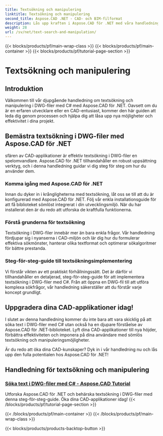 ```yaml
---
title: Textsökning och manipulering
linktitle: Textsökning och manipulering
second_title: Aspose.CAD .NET - CAD- och BIM-filformat
description: Lås upp kraften i Aspose.CAD för .NET med våra handledningar om hur du söker efter text i DWG-filer med C#. Lyft dina CAD-kunskaper och förbättra dina applikationer.
weight: 28
url: /sv/net/text-search-and-manipulation/
---
```


{{< blocks/products/pf/main-wrap-class >}}
{{< blocks/products/pf/main-container >}}
{{< blocks/products/pf/tutorial-page-section >}}

# Textsökning och manipulering


## Introduktion

Välkommen till vår djupgående handledning om textsökning och manipulering i DWG-filer med C# med Aspose.CAD för .NET. Oavsett om du är en erfaren utvecklare eller en CAD-entusiast, kommer den här guiden att leda dig genom processen och hjälpa dig att låsa upp nya möjligheter och effektivitet i dina projekt.

## Bemästra textsökning i DWG-filer med Aspose.CAD för .NET

sfären av CAD-applikationer är effektiv textsökning i DWG-filer en spelomvandlare. Aspose.CAD för .NET tillhandahåller en robust uppsättning verktyg, och i denna handledning guidar vi dig steg för steg om hur du använder dem.

### Komma igång med Aspose.CAD för .NET

Innan du dyker in i krångligheterna med textsökning, låt oss se till att du är konfigurerad med Aspose.CAD för .NET. Följ vår enkla installationsguide för att få biblioteket sömlöst integrerat i din utvecklingsmiljö. När du har installerat den är du redo att utforska de kraftfulla funktionerna.

### Förstå grunderna för textsökning

Textsökning i DWG-filer innebär mer än bara enkla frågor. Vår handledning fördjupar sig i nyanserna i CAD-miljön och lär dig hur du formulerar effektiva sökmönster, hanterar olika textformat och optimerar sökalgoritmer för bättre prestanda.

### Steg-för-steg-guide till textsökningsimplementering

Vi förstår vikten av ett praktiskt förhållningssätt. Det är därför vi tillhandahåller en detaljerad, steg-för-steg-guide för att implementera textsökning i DWG-filer med C#. Från att öppna en DWG-fil till att utföra komplexa sökfrågor, vår handledning säkerställer att du förstår varje koncept grundligt. 

## Uppgradera dina CAD-applikationer idag!

I slutet av denna handledning kommer du inte bara att vara skicklig på att söka text i DWG-filer med C# utan också ha en djupare förståelse av Aspose.CAD för .NET-biblioteket. Lyft dina CAD-applikationer till nya höjder, förbättra effektiviteten och imponera på dina användare med sömlös textsökning och manipuleringsmöjligheter.

Är du redo att öka dina CAD-kunskaper? Dyk in i vår handledning nu och lås upp den fulla potentialen hos Aspose.CAD för .NET!
## Handledning för textsökning och manipulering
### [Söka text i DWG-filer med C# - Aspose.CAD Tutorial](./searching-text-in-dwg-files/)
Utforska Aspose.CAD för .NET och behärska textsökning i DWG-filer med denna steg-för-steg-guide. Öka dina CAD-applikationer idag!
{{< /blocks/products/pf/tutorial-page-section >}}

{{< /blocks/products/pf/main-container >}}
{{< /blocks/products/pf/main-wrap-class >}}

{{< blocks/products/products-backtop-button >}}
